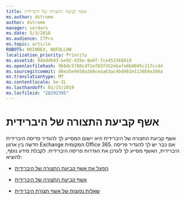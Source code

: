 ```yaml
---
title: אשף קביעת התצורה של היברידית
ms.author: dstrome
author: dstrome
manager: serdars
ms.date: 5/3/2018
ms.audience: ITPro
ms.topic: article
ROBOTS: NOINDEX, NOFOLLOW
localization_priority: Priority
ms.assetid: 94bdd043-be92-435e-8e0f-7ce453368919
ms.openlocfilehash: 9b8dc5780cdf1ef83f352ebafe0b0045c117cc44
ms.sourcegitcommit: d6ea5e9458a2b8ceaab3ac4bd483e1130b9a398a
ms.translationtype: MT
ms.contentlocale: he-IL
ms.lasthandoff: 01/15/2019
ms.locfileid: "28292395"
---
```

# <a name="hybrid-configuration-wizard"></a>אשף קביעת התצורה של היברידית

אשף קביעת התצורה של היברידית היא יישום המסייע לך להגדיר פריסה היברידית חדשה בין ארגון Exchange המקומית Office 365. אם כבר יש לך להגדיר פריסה היברידית, האשף מסייע לך לעדכן את הגדרות פריסה היברידית. לקבלת מידע נוסף, להוציא:
  
- [הפעל את אשף קביעת התצורה של היברידית](https://technet.microsoft.com/en-us/library/mt595788%28v=exchg.150%29.aspx)
    
- [אשף קביעת התצורה של היברידית](https://technet.microsoft.com/en-us/library/hh529921%28v=exchg.150%29.aspx)
    
- [שאלות נפוצות של אשף תצורת היברידית](https://technet.microsoft.com/en-us/library/mt488940%28v=exchg.150%29.aspx)
    

